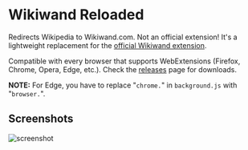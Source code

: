 Wikiwand Reloaded
================================
Redirects Wikipedia to Wikiwand.com. Not an official extension! It's a lightweight replacement for the [official Wikiwand extension](https://addons.mozilla.org/en-US/firefox/addon/wikiwand-wikipedia-modernized/).

Compatible with every browser that supports WebExtensions (Firefox, Chrome, Opera, Edge, etc.). Check the [releases](https://github.com/Brawl345/Wikiwand-Reloaded/releases) page for downloads.

**NOTE:** For Edge, you have to replace "`chrome.`" in `background.js` with "`browser.`".

## Screenshots
![screenshot](https://i.imgur.com/LX3VoQB.png)